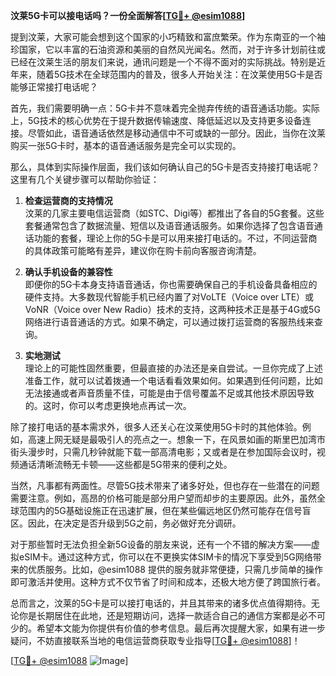 **汶莱5G卡可以接电话吗？一份全面解答[[TG💪+ @esim1088](https://t.me/s/esim1088)]**

提到汶莱，大家可能会想到这个国家的小巧精致和富庶繁荣。作为东南亚的一个袖珍国家，它以丰富的石油资源和美丽的自然风光闻名。然而，对于许多计划前往或已经在汶莱生活的朋友们来说，通讯问题是一个不得不面对的实际挑战。特别是近年来，随着5G技术在全球范围内的普及，很多人开始关注：在汶莱使用5G卡是否能够正常接打电话呢？

首先，我们需要明确一点：5G卡并不意味着完全抛弃传统的语音通话功能。实际上，5G技术的核心优势在于提升数据传输速度、降低延迟以及支持更多设备连接。尽管如此，语音通话依然是移动通信中不可或缺的一部分。因此，当你在汶莱购买一张5G卡时，基本的语音通话服务是完全可以实现的。

那么，具体到实际操作层面，我们该如何确认自己的5G卡是否支持接打电话呢？这里有几个关键步骤可以帮助你验证：

1. **检查运营商的支持情况**  
   汶莱的几家主要电信运营商（如STC、Digi等）都推出了各自的5G套餐。这些套餐通常包含了数据流量、短信以及语音通话服务。如果你选择了包含语音通话功能的套餐，理论上你的5G卡是可以用来接打电话的。不过，不同运营商的具体政策可能略有差异，建议你在购卡前向客服咨询清楚。

2. **确认手机设备的兼容性**  
   即便你的5G卡本身支持语音通话，你也需要确保自己的手机设备具备相应的硬件支持。大多数现代智能手机已经内置了对VoLTE（Voice over LTE）或VoNR（Voice over New Radio）技术的支持，这两种技术正是基于4G或5G网络进行语音通话的方式。如果不确定，可以通过拨打运营商的客服热线来查询。

3. **实地测试**  
   理论上的可能性固然重要，但最直接的办法还是亲自尝试。一旦你完成了上述准备工作，就可以试着拨通一个电话看看效果如何。如果遇到任何问题，比如无法接通或者声音质量不佳，可能是由于信号覆盖不足或其他技术原因导致的。这时，你可以考虑更换地点再试一次。

除了接打电话的基本需求外，很多人还关心在汶莱使用5G卡时的其他体验。例如，高速上网无疑是最吸引人的亮点之一。想象一下，在风景如画的斯里巴加湾市街头漫步时，只需几秒钟就能下载一部高清电影；又或者是在参加国际会议时，视频通话清晰流畅无卡顿——这些都是5G带来的便利之处。

当然，凡事都有两面性。尽管5G技术带来了诸多好处，但也存在一些潜在的问题需要注意。例如，高昂的价格可能是部分用户望而却步的主要原因。此外，虽然全球范围内的5G基础设施正在迅速扩展，但在某些偏远地区仍然可能存在信号盲区。因此，在决定是否升级到5G之前，务必做好充分调研。

对于那些暂时无法负担全新5G设备的朋友来说，还有一个不错的解决方案——虚拟eSIM卡。通过这种方式，你可以在不更换实体SIM卡的情况下享受到5G网络带来的优质服务。比如，@esim1088 提供的服务就非常便捷，只需几步简单的操作即可激活并使用。这种方式不仅节省了时间和成本，还极大地方便了跨国旅行者。

总而言之，汶莱的5G卡是可以接打电话的，并且其带来的诸多优点值得期待。无论你是长期居住在此地，还是短期访问，选择一款适合自己的通信方案都是必不可少的。希望本文能为你提供有价值的参考信息。最后再次提醒大家，如果有进一步疑问，不妨直接联系当地的电信运营商获取专业指导[[TG💪+ @esim1088](https://t.me/s/esim1088)]！

[[TG💪+ @esim1088](https://t.me/s/esim1088) ![Image](https://i.postimg.cc/4NQfJmqS/Snipaste-2025-05-13-00-14-12.png)]